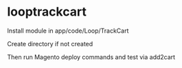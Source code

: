 # looptrackcart

Install module in app/code/Loop/TrackCart

Create directory if not created

Then run Magento deploy commands and test via add2cart
